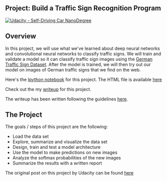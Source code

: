 ## Project: Build a Traffic Sign Recognition Program
[![Udacity - Self-Driving Car NanoDegree](https://s3.amazonaws.com/udacity-sdc/github/shield-carnd.svg)](http://www.udacity.com/drive)

Overview
---
In this project, we will use what we've learned about deep neural networks and convolutional neural networks to classify traffic signs. We will train and validate a model so it can classify traffic sign images using the [German Traffic Sign Dataset](http://benchmark.ini.rub.de/?section=gtsrb&subsection=dataset). After the model is trained, we will then try out our model on images of German traffic signs that we find on the web.

Here's the [Ipython notebook](https://github.com/agoila/udacity-carnd-P2/blob/master/LeNet_Traffic_Sign_Classifier.ipynb) for this project. The HTML file is available [here]()

Check out the my [writeup](https://github.com/agoila/udacity-carnd-P2/blob/master/Writeup-P2.md) for this project.

The writeup has been written following the guidelines [here](https://review.udacity.com/#!/rubrics/481/view).

The Project
---
The goals / steps of this project are the following:
* Load the data set
* Explore, summarize and visualize the data set
* Design, train and test a model architecture
* Use the model to make predictions on new images
* Analyze the softmax probabilities of the new images
* Summarize the results with a written report

The original post on this project by Udacity can be found [here](https://github.com/udacity/CarND-Traffic-Sign-Classifier-Project)
